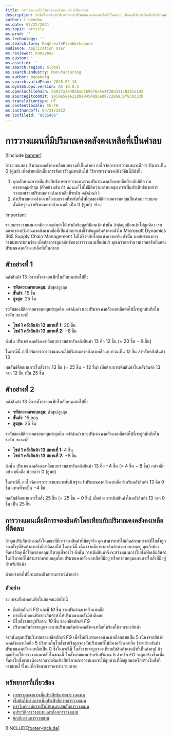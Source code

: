 ```yaml
---
title: การวางแผนที่มีปริมาณคงคลังคงเหลือที่เป็นค่าลบ
description: หัวข้อนี้จะอธิบายวิธีการจัดการปริมาณคงคลังคงเหลือที่เป็นค่าลบ เมื่อคุณใช้การเพิ่มประสิทธิภาพของการวางแผน
author: t-benebo
ms.date: 07/22/2021
ms.topic: article
ms.prod: ''
ms.technology: ''
ms.search.form: ReqCreatePlanWorkspace
audience: Application User
ms.reviewer: kamaybac
ms.custom: ''
ms.assetid: ''
ms.search.region: Global
ms.search.industry: Manufacturing
ms.author: benebotg
ms.search.validFrom: 2020-02-18
ms.dyn365.ops.version: AX 10.0.5
ms.openlocfilehash: bb837a38485bad2b9b76a5e4f20d311c0281e192
ms.sourcegitcommit: 1050e58e621d9a0454895ed07c286936f8c03320
ms.translationtype: HT
ms.contentlocale: th-TH
ms.lasthandoff: 04/21/2022
ms.locfileid: "8625406"
---
```

# <a name="planning-with-negative-on-hand-quantities"></a>การวางแผนที่มีปริมาณคงคลังคงเหลือที่เป็นค่าลบ

[!include [banner](../../includes/banner.md)]

ถ้าระบบแสดงปริมาณคงคลังคงเหลือแบบรวมที่เป็นค่าลบ กลไกจัดการการวางแผนจะถือว่าปริมาณเป็น 0 (ศูนย์) เพื่อช่วยหลีกเลี่ยงการจัดหาวัสดุมากเกินไป วิธีการทำงานของฟังก์ชันนี้มีดังนี้:

1. คุณลักษณะการเพิ่มประสิทธิภาพการวางแผนรวมปริมาณคงคลังคงเหลือที่ระดับมิติความครอบคลุมต่ำสุด (ตัวอย่างเช่น ถ้า *สถานที่* ไม่ใช่มิติความครอบคลุม การเพิ่มประสิทธิภาพการวางแผนรวมปริมาณคงคลังคงเหลือที่ระดับ *คลังสินค้า* )
1. ถ้าปริมาณคงคลังคงเหลือแบบรวมที่ระดับที่ต่ำที่สุดของมิติความครอบคลุมเป็นค่าลบ ระบบจะสันนิษฐานว่าปริมาณคงคลังคงเหลือเป็น 0 (ศูนย์) จริงๆ

> [!IMPORTANT]
> ระบบการวางแผนอาจมีความแม่นยำได้เท่ากับข้อมูลที่ป้อนเข้าเท่านั้น ถ้าข้อมูลป้อนเข้าไม่ถูกต้อง เรกคอร์ดของปริมาณคงคลังคงเหลือที่เป็นค่าลบจะบ่งชี้ว่าข้อมูลสินค้าคงคลังใน Microsoft Dynamics 365 Supply Chain Management ไม่ได้ซิงค์กับโลกแห่งความจริง ดังนั้น ผลลัพธ์ของการวางแผนจะบกพร่อง เมื่อต้องการดูผลลัพธ์ของการวางแผนที่แม่นยำ คุณควรลดจำนวนเรกคอร์ดที่แสดงปริมาณคงคลังคงเหลือที่เป็นค่าลบ

## <a name="example-1"></a>ตัวอย่างที่ 1

คลังสินค้า 13 มีการตั้งค่าคอนฟิกในลักษณะต่อไปนี้:

- **รหัสความครอบคลุม:** ต่ำสุด/สูงสุด
- **ขั้นต่ำ:** 15 ชิ้น
- **สูงสุด:** 25 ชิ้น

ระดับของมิติความครอบคลุมต่ำสุดคือ *คลังสินค้า* และปริมาณคงคลังคงเหลือต่อไปนี้จะถูกบันทึกในระดับ *สถานที่*:

- **ไซต์ 1 คลังสินค้า 13 สถานที่ 1:** 20 ชิ้น
- **ไซต์ 1 คลังสินค้า 13 สถานที่ 2:** &minus;8 ชิ้น

ดังนั้น ปริมาณคงคลังคงเหลือแบบรวมสำหรับคลังสินค้า 13 คือ 12 ชิ้น (= 20 ชิ้น &minus; 8 ชิ้น)

ในกรณีนี้ กลไกจัดการการวางแผนจะใช้ปริมาณคงคลังคงเหลือแบบรวมเป็น 12 ชิ้น สำหรับคลังสินค้า 13

ผลลัพธ์คือแผนการใบสั่งของ 13 ชิ้น (= 25 ชิ้น &minus; 12 ชิ้น) เมื่อต้องการเติมสินค้าในคลังสินค้า 13 จาก 12 ชิ้น เป็น 25 ชิ้น

## <a name="example-2"></a>ตัวอย่างที่ 2

คลังสินค้า 13 มีการตั้งค่าคอนฟิกในลักษณะต่อไปนี้:

- **รหัสความครอบคลุม:** ต่ำสุด/สูงสุด
- **ขั้นต่ำ:** 15 pcs
- **สูงสุด:** 25 ชิ้น

ระดับของมิติความครอบคลุมต่ำสุดคือ *คลังสินค้า* และปริมาณคงคลังคงเหลือต่อไปนี้จะถูกบันทึกในระดับ *สถานที่*:

- **ไซต์ 1 คลังสินค้า 13 สถานที่ 1:** 4 ชิ้น
- **ไซต์ 1 คลังสินค้า 13 สถานที่ 2:** &minus;8 ชิ้น

ดังนั้น ปริมาณคงคลังคงเหลือแบบรวมสำหรับคลังสินค้า 13 คือ &minus;4 ชิ้น (= 4 ชิ้น &minus; 8 ชิ้น) กล่าวอีกอย่างหนึ่งคือ น้อยกว่า 0 (ศูนย์)

ในกรณีนี้ กลไกจัดการการวางแผนจะสันนิษฐานว่าปริมาณคงคลังคงเหลือสำหรับคลังสินค้า 13 คือ 0 ชิ้น แทนที่จะเป็น &minus;4 ชิ้น

ผลลัพธ์คือแผนการใบสั่ง 25 ชิ้น (= 25 ชิ้น &minus; 0 ชิ้น) เมื่อต้องการเติมสินค้าในคลังสินค้า 13 จาก 0 ชิ้น เป็น 25 ชิ้น

## <a name="planning-when-there-is-a-reservation-against-negative-on-hand-inventory"></a>การวางแผนเมื่อมีการจองสินค้าโดยเทียบกับปริมาณคงคลังคงเหลือที่ติดลบ

ถ้าคุณปรับสินค้าคงคลังในขณะที่มีการจองสินค้าที่มีอยู่จริง คุณสามารถทําให้เกิดสถานการณ์ที่ใบสั่งถูกจองทั้งๆที่สินค้าคงคลังมีค่าติดลบได้ ในกรณีนี้ เนื่องจากมีการจองสินค้าทางกายภาพอยู่ คุณจึงต้องจัดหาวัสดุเพื่อให้ครอบคลุมปริมาณที่จองไว้ ดังนั้น การเติมสินค้าจึงจะสร้างแผนการใบสั่งเพื่อเติมสินค้าในปริมาณที่ไม่สามารถครอบคลุมโดยปริมาณคงคลังคงเหลือที่มีอยู่ หรือครอบคลุมแผนการใบสั่งที่มีอยู่สำหรับสินค้า

ตัวอย่างต่อไปนี้จะแสดงถึงสถานการณ์ดังกล่าว

### <a name="example"></a>ตัวอย่าง

ระบบจะตั้งค่าคอนฟิกในลักษณะต่อไปนี้

- มีผลิตภัณฑ์  *FG* และมี *10* ชิ้น ของปริมาณคงคลังคงเหลือ
- การตั้งค่าคอนฟิกของสินค้าทำให้ปริมาณคงคลังมีค่าติดลบ
- มีใบสั่งขายอยู่ปริมาณ *10* ชิ้น ของผลิตภัณฑ์ *FG*
- ปริมาณสินค้าขายถูกจองตามปริมาณสินค้าคงคลังคงเหลือที่พร้อมใช้งานของสินค้า 

จากนั้นคุณปรับปริมาณของผลิตภัณฑ์ *FG* เพื่อให้ปริมาณคงคลังคงเหลือกลายเป็น 5 เนื่องจากสินค้าคงคลังคงเหลือคือ 5 ปริมาณในใบสั่งขายจึงถูกจองกับปริมาณที่ไม่มีคงคลังคงเหลือ (จะคล้ายกันถ้าปริมาณคงคลังคงเหลือเป็น 0 ซึ่งในกรณีนี้ ใบสั่งขายจะถูกจองเทียบกับสินค้าคงคลังที่เป็นค่าลบ) ถ้าคุณเรียกใช้การวางแผนหลักในขณะนี้ ใบสั่งตามแผนสำหรับปริมาณ 5 สำหรับ *FG* จะถูกสร้างขึ้นเพื่อจัดหาใบสั่งขาย เนื่องจากการเพิ่มประสิทธิภาพการวางแผนจะใช้อุปทานที่มีอยู่เสมอหรือสร้างใบสั่งที่วางแผนไว้ใหม่เพื่อจัดหาการจองทางกายภาพ

## <a name="related-resources"></a>ทรัพยากรที่เกี่ยวข้อง

- [ภาพรวมของการเพิ่มประสิทธิภาพการวางแผน](planning-optimization-overview.md)
- [เริ่มต้นใช้งานการเพิ่มประสิทธิภาพการวางแผน](get-started.md)
- [การวิเคราะห์การปรับให้เหมาะสมกับการวางแผน](planning-optimization-fit-analysis.md)
- [ดูประวัติการวางแผนและล็อกการวางแผน](plan-history-logs.md)
- [ยกเลิกงานการวางแผน](cancel-planning-job.md)

[!INCLUDE[footer-include](../../../includes/footer-banner.md)]
